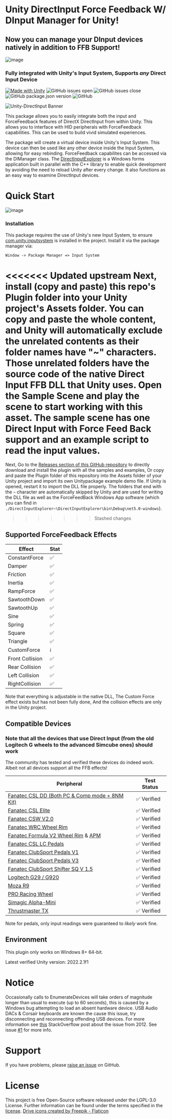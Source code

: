 # Unity DirectInput Force Feedback W/ DInput Manager for Unity!
## Now you can manage your DInput devices natively in addition to FFB Support!
![image](https://github.com/user-attachments/assets/fcd321cb-7b7c-437a-b033-d80a78576f99)

### Fully integrated with Unity's Input System, Supports _any_ Direct Input Device
[![Made with Unity](https://img.shields.io/badge/Made%20with-Unity-57b9d3.svg?style=for-the-badge&logo=unity)](https://unity3d.com)
![GitHub issues open](https://img.shields.io/github/issues/MrTimcakes/Unity-DirectInput?style=for-the-badge)
![GitHub issues close](https://img.shields.io/github/issues-closed/MrTimcakes/Unity-DirectInput?style=for-the-badge)
![GitHub package.json version](https://img.shields.io/github/package-json/v/MrTimcakes/Unity-DirectInput?style=for-the-badge)
![GitHub](https://img.shields.io/github/license/MrTimcakes/Unity-DirectInput?style=for-the-badge)

![Unity-DirectInput Banner](https://github.com/MrTimcakes/Unity-DirectInput/blob/assets/UnityDirectInputBanner.png )

This package allows you to easily integrate both the input and ForceFeedback features of DirectX DirectInput from within Unity. This allows you to interface with HID peripherals with ForceFeedback capabilities. This can be used to build vivid simulated experiences.

The package will create a virtual device inside Unity's Input System. This device can then be used like any other device inside the Input System, allowing for easy rebinding. ForceFeedback capabilites can be accessed via the DIManager class. The [DirectInputExplorer](../../tree/main/DirectInputExplorer~) is a Windows forms application built in parallel with the C++ library to enable quick development by avoiding the need to reload Unity after every change. It also functions as an easy way to examine DirectInput devices.

# Quick Start
![image](https://github.com/user-attachments/assets/12feffae-5311-4603-a983-fee9ed45e372)

### Installation

This package requires the use of Unity's new Input System, to ensure [com.unity.inputsystem](https://docs.unity3d.com/Packages/com.unity.inputsystem@1.0/manual/QuickStartGuide.html) is installed in the project. Install it via the package manager via: 

`Window -> Package Manager => Input System`

<<<<<<< Updated upstream
Next, install (copy and paste) this repo's Plugin folder into your Unity project's Assets folder. You can copy and paste the whole content, and Unity will automatically exclude the unrelated contents as their folder names have "~" characters. Those unrelated folders have the source code of the native Direct Input FFB DLL that Unity uses. Open the Sample Scene and play the scene to start working with this asset. The sample scene has one Direct Input with Force Feed Back support and an example script to read the input values.
=======
Next, Go to the [Releases section of this GitHub repository](https://github.com/imDanoush/Unity-DirectInput/releases) to directly download and install the plugin with all the samples and examples, Or copy and paste the Plugin folder of this repository into the Assets folder of your Unity project and import its own Unitypackage example demo file. If Unity is opened, restart it to import the DLL file properly. The folders that end with the `~` character are automatically skipped by Unity and are used for writing the DLL file as well as the ForceFeedBack Windows App software (which you can find in `./DirectInputExplorer~\DirectInputExplorer\bin\Debug\net5.0-windows`).

>>>>>>> Stashed changes

## Supported ForceFeedback Effects

| Effect        	|Stat|
|-------------------|----|
| ConstantForce 	| ✅ |
| Damper        	| ✅ |
| Friction      	| ✅ |
| Inertia       	| ✅ |
| RampForce     	| ✅ |
| SawtoothDown  	| ✅ |
| SawtoothUp    	| ✅ |
| Sine          	| ✅ |
| Spring        	| ✅ |
| Square        	| ✅ |
| Triangle      	| ✅ |
| CustomForce   	| ℹ️ |
| Front Collision  	| ✅ |
| Rear Collision   	| ✅ |
| Left Collision  	| ✅ |
| RightCollision  	| ✅ |

[comment]: <> (✅ ℹ️ 🔲)
Note that everything is adjustable in the native DLL, The Custom Force effect exists but has not been fully done, And the collision effects are only in the Unity project.

## Compatible Devices
### Note that all the devices that use Direct Input (from the old Logitech G wheels to the advanced Simcube ones) should work
The community has tested and verified these devices do indeed work. Albeit not all devices support all the FFB effects!

| Peripheral                         | Test Status    |
|------------------------------------|----------------|
| [Fanatec CSL DD (Both PC & Comp mode + 8NM Kit)](https://fanatec.com/eu-en/csl-dd-8-nm) | ✅ Verified    |
| [Fanatec CSL Elite](https://fanatec.com/eu-en/racing-wheels-wheel-bases/wheel-bases/csl-elite-wheel-base-officially-licensed-for-playstation) | ✅ Verified    |
| [Fanatec CSW V2.0](https://fanatec.com/eu-en/racing-wheels-wheel-bases/wheel-bases/clubsport-wheel-base-v2-servo) | ✅ Verified    |
| [Fanatec WRC Wheel Rim](https://fanatec.com/eu-en/steering-wheels/csl-elite-steering-wheel-wrc) | ✅ Verified    |
| [Fanatec Formula V2 Wheel Rim](https://fanatec.com/eu-en/steering-wheels/clubsport-steering-wheel-formula-v2) & [APM](https://fanatec.com/eu-en/shifters-others/podium-advanced-paddle-module) | ✅ Verified    |
| [Fanatec CSL LC Pedals](https://fanatec.com/eu-en/pedals/csl-elite-pedals) | ✅ Verified    |
| [Fanatec ClubSport Pedals V1](https://www.youtube.com/watch?v=jw52Dq3SZaA) | ✅ Verified    |
| [Fanatec ClubSport Pedals V3](https://fanatec.com/eu-en/pedals/clubsport-pedals-v3) | ✅ Verified    |
| [Fanatec ClubSport Shifter SQ V 1.5](https://fanatec.com/eu-en/shifters-others/clubsport-shifter-sq-v-1.5) | ✅ Verified    |
| [Logitech G29 / G920](https://www.logitechg.com/en-gb/products/driving/driving-force-racing-wheel.html) | ✅ Verified    |
| [Moza R9](https://mozaracing.com/wheel-base-r9/) | ✅ Verified    |
| [PRO Racing Wheel](https://www.logitechg.com/en-gb/products/driving/pro-racing-wheel.html) | ✅ Verified    |
| [Simagic Alpha-Mini](https://us.sim-motion.com/products/simagic-alpha-mini-wheel-base) | ✅ Verified    |
| [Thrustmaster TX](https://eshop.thrustmaster.com/en_us/tx-racing-wheel-leather-edition.html) | ✅ Verified    |

[comment]: <> (✅ 🔲)
Note for pedals, only input readings were guaranteed to *likely* work fine.

## Environment

This plugin only works on Windows 8+ 64-bit.

Latest verified Unity version: 2022.2.1f1

# Notice

Occasionally calls to EnumerateDevices will take orders of magnitude longer than usual to execute (up to 60 seconds), this is caused by a Windows bug attempting to load an absent hardware device. USB Audio DACs & Corsair keyboards are known the cause this issue, try disconnecting and reconnecting offending USB devices. For more information see [this](https://stackoverflow.com/questions/10967795/directinput8-enumdevices-sometimes-painfully-slow) StackOverflow post about the issue from 2012. See issue [#1](https://github.com/MrTimcakes/Unity-DirectInput/issues/1) for more info.

# Support

If you have problems, please [raise an issue](https://github.com/MrTimcakes/Unity-DirectInput/issues/new) on GitHub.

# License

This project is free Open-Source software released under the LGPL-3.0 License. Further information can be found under the terms specified in the [license](/../../blob/main/LICENSE).
<a href="https://www.flaticon.com/free-icons/drive" title="drive icons">Drive icons created by Freepik - Flaticon</a>